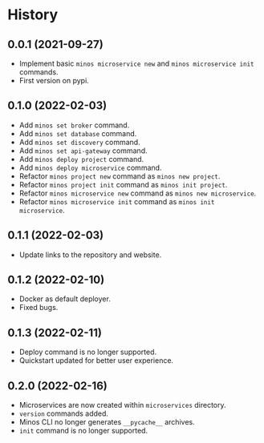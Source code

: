 # History

## 0.0.1 (2021-09-27)

* Implement basic `minos microservice new` and `minos microservice init` commands.
* First version on pypi.


## 0.1.0 (2022-02-03)

* Add `minos set broker` command.
* Add `minos set database` command.
* Add `minos set discovery` command.
* Add `minos set api-gateway` command.
* Add `minos deploy project` command.
* Add `minos deploy microservice` command.
* Refactor `minos project new` command as `minos new project`.
* Refactor `minos project init` command as `minos init project`.
* Refactor `minos microservice new` command as `minos new microservice`.
* Refactor `minos microservice init` command as `minos init microservice`.

## 0.1.1 (2022-02-03)

* Update links to the repository and website.

## 0.1.2 (2022-02-10)

* Docker as default deployer.
* Fixed bugs.

## 0.1.3 (2022-02-11)

* Deploy command is no longer supported.
* Quickstart updated for better user experience.

## 0.2.0 (2022-02-16)

* Microservices are now created within `microservices` directory.
* `version` commands added.
* Minos CLI no longer generates `__pycache__` archives.
* `init` command is no longer supported.
